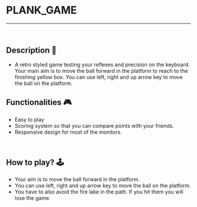 # **PLANK_GAME**

---

<br>

## **Description 📃** 
- A retro styled game testing your reflexes and precision on the keyboard. Your main aim is to move the ball forward in the platform to reach to the finishing yellow box. You can use left, right and up arrow key to move the ball on the platform.


## **Functionalities 🎮** 
- Easy to play
- Scoring system so that you can compare points with your friends.
- Responsive design for most of the monitors.
<br>

## **How to play? 🕹️**
- Your aim is to move the ball forward in the platform. 
- You can use left, right and up arrow key to move the ball on the platform.
- You have to also avoid the fire lake in the path. If you hit them you will lose the game.
<br>




<br>







